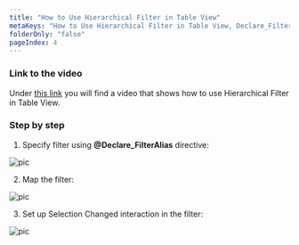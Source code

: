 ```yaml
---
title: "How to Use Hierarchical Filter in Table View"
metaKeys: "How to Use Hierarchical Filter in Table View, Declare_FilterAlias"
folderOnly: "false"
pageIndex: 4
---
```





### Link to the video

Under [this link](https://profitbasedocs.blob.core.windows.net/videos/Table%20View%20-%20Declaring%20Filter.mp4) you will find a video that shows how to use Hierarchical Filter in Table View. 
<br/>

### Step by step


1. Specify filter using **@Declare_FilterAlias** directive:

![pic](https://profitbasedocs.blob.core.windows.net/images/HTtbvFil%20(1).png)

2. Map the filter: 

![pic](https://profitbasedocs.blob.core.windows.net/images/HTtbvFil%20(2).png)

3. Set up Selection Changed interaction in the filter:
   
![pic](https://profitbasedocs.blob.core.windows.net/images/HTtbvFil%20(3).png)


